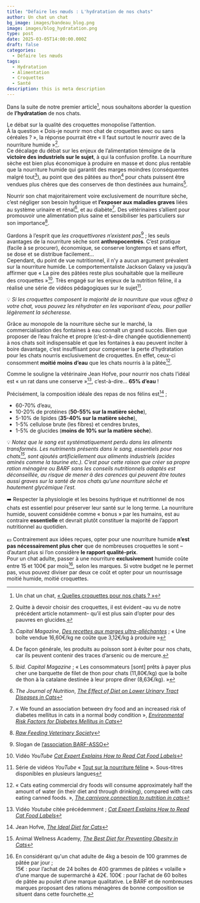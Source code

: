 ```yaml
---
title: "Défaire les nœuds : L'hydratation de nos chats"
author: Un chat un chat
bg_image: images/bandeau_blog.png
image: images/blog_hydratation.png
type: post
date: 2025-03-05T14:00:00.000Z
draft: false
categories:
  - Défaire les nœuds
tags:
  - Hydratation
  - Alimentation
  - Croquettes
  - Santé
description: this is meta description
---
```

Dans la suite de notre premier article[^1], nous souhaitons aborder la question de **l’hydratation** de nos chats.

Le débat sur la qualité des croquettes monopolise l’attention.\
À la question « Dois-je nourrir mon chat de croquettes avec ou sans céréales ? », la réponse pourrait être « Il faut surtout le nourrir avec de la nourriture humide »[^2].\
Ce décalage du débat sur les enjeux de l’alimentation témoigne de la **victoire des industriels sur le sujet**, à qui la confusion profite. La nourriture sèche est bien plus économique à produire en masse et donc plus rentable que la nourriture humide qui garantit des marges moindres (conséquentes malgré tout[^3]), au point que des pâtées au thon[^4] pour chats puissent être vendues plus chères que des conserves de thon destinées aux humains[^5].

Nourrir son chat majoritairement voire exclusivement de nourriture sèche, c’est négliger son besoin hydrique et **l’exposer aux maladies graves** liées au système urinaire et rénal[^6], et au diabète[^8]. Des vétérinaires s’allient pour promouvoir une alimentation plus saine et sensibiliser les particuliers sur son importance[^9].

Gardons à l’esprit que *les croquettivores n’existent pas*[^10] ; les seuls avantages de la nourriture sèche sont **anthropocentrés**. C’est pratique (facile à se procurer), économique, se conserve longtemps et sans effort, se dose et se distribue facilement…\
Cependant, du point de vue nutritionnel, il n’y a aucun argument prévalent sur la nourriture humide. Le comportementaliste Jackson Galaxy va jusqu’à affirmer que « La pire des pâtées reste plus souhaitable que la meilleure des croquettes »[^11]. Très engagé sur les enjeux de la nutrition féline, il a réalisé une série de vidéos pédagogiques sur le sujet[^12].

💡 *Si les croquettes composent la majorité de la nourriture que vous offrez à votre chat, vous pouvez les réhydrater en les vaporisant d’eau, pour pallier légèrement la sécheresse.*

Grâce au monopole de la nourriture sèche sur le marché, la commercialisation des fontaines à eau connaît un grand succès. Bien que proposer de l’eau fraîche et propre (c’est-à-dire changée quotidiennement) à nos chats soit indispensable et que les fontaines à eau peuvent inciter à boire davantage, c’est insuffisant pour compenser la perte d’hydratation pour les chats nourris exclusivement de croquettes. En effet, ceux-ci consomment **moitié moins d’eau** que les chats nourris à la pâtée[^13].

Comme le souligne la vétérinaire Jean Hofve, pour nourrir nos chats l’idéal est « un rat dans une conserve »[^14], c’est-à-dire… **65% d’eau** !

Précisément, la composition idéale des repas de nos félins est[^15] ;

* 60-70% d’eau,
* 10-20% de protéines (**50-55% sur la matière sèche**),
* 5-10% de lipides (**35-40% sur la matière sèche**),
* 1-5% cellulose brute (les fibres) et cendres brutes,
* 1-5% de glucides (**moins de 10% sur la matière sèche**).

💡 *Notez que le sang est systématiquement perdu dans les aliments transformés. Les nutriments présents dans le sang, essentiels pour nos chats[^16], sont ajoutés artificiellement aux aliments industriels (acides aminés comme la taurine etc.). C’est pour cette raison que créer sa propre ration ménagère ou BARF sans les conseils nutritionnels adaptés est déconseillée, au risque de mener à des carences qui peuvent être toutes aussi graves sur la santé de nos chats qu’une nourriture sèche et hautement glycémique l’est.*

➡️ Respecter la physiologie et les besoins hydrique et nutritionnel de nos chats est essentiel pour préserver leur santé sur le long terme. La nourriture humide, souvent considérée comme « bonus » par les humains, est au contraire **essentielle** et devrait plutôt constituer la majorité de l’apport nutritionnel au quotidien.\
<br/>💶 Contrairement aux idées reçues, opter pour une nourriture humide **n’est pas nécessairement plus cher** que de nombreuses croquettes le sont –d’autant plus si l’on considère **le rapport qualité-prix**. \
Pour un chat adulte, passer à une nourriture **exclusivement** humide coûte entre 15 et 100€ par mois[^17], selon les marques. Si votre budget ne le permet pas, vous pouvez diviser par deux ce coût et opter pour un nourrissage moitié humide, moitié croquettes.

[^1]: Un chat un chat, <a href="https://unchatunchat.fr/blog/defaire_les_noeuds_documentaire/" target="_blank">« Quelles croquettes pour nos chats ? »</a>

[^2]: Quitte à devoir choisir des croquettes, il est évident –au vu de notre précédent article notamment– qu’il est plus sain d’opter pour des pauvres en glucides.

[^3]: *Capital Magazine*, <a href="https://www.capital.fr/economie-politique/des-recettes-aux-marges-ultra-allechantes-696390" target="_blank">*Des recettes aux marges ultra-alléchantes*</a> ; « Une boîte vendue 16,60€/kg ne coûte que 3,12€/kg à produire » 

[^4]: De façon générale, les produits au poisson sont à éviter pour nos chats, car ils peuvent contenir des traces d’arsenic ou de mercure. 

[^5]: *Ibid. Capital Magazine* ; « Les consommateurs \[sont] prêts à payer plus cher une barquette de filet de thon pour chats (11,80€/kg) que la boîte de thon à la catalane destinée à leur propre dîner (8,63€/kg). » 

[^6]: *The Journal of Nutrition*, <a href="https://www.sciencedirect.com/science/article/pii/S0022316623023076" target="_blank">*The Effect of Diet on Lower Urinary Tract Diseases in Cats*</a> 

[^7]: *Journal of Veterinary Science and Animal Husbandry*, <a href="https://www.researchgate.net/publication/268277616_Feline_Lower_Urinary_Tract_Disease_Flutd_-_An_Emerging_Problem_of_Recent_Era" target="_blank">*Feline Lower Urinary Tract Disease – An Emerging Problem of Recent Era*</a> 

[^8]: « We found an association between dry food and an increased risk of diabetes mellitus in cats in a normal body condition », <a href="https://onlinelibrary.wiley.com/doi/10.1111/jvim.14618" target="_blank">*Environmental Risk Factors for Diabetes Mellitus in Cats*</a> 

[^9]: <a href="https://rfvs.info/" target="_blank">*Raw Feeding Veterinary Society*</a> 

[^10]: Slogan de <a href="https://barf-asso.fr/" target="_blank">l’association BARF-ASSO</a> 

[^11]: Vidéo *YouTube* <a href="https://www.youtube.com/watch?v=jLNiAxeNlXQ&list=PLAJvHNBwbBNvS6Bfc4Q62GhOsEqi69-7H&index=4" target="_blank">*Cat Expert Explains How to Read Cat Food Labels*</a> 

[^12]: Série de vidéos *YouTube* « <a href="https://www.youtube.com/watch?v=6cvxA1CMbMQ&list=PLAJvHNBwbBNvS6Bfc4Q62GhOsEqi69-7H" target="_blank">Tout sur la nourriture féline</a> ». Sous-titres disponibles en plusieurs langues 

[^13]: « Cats eating commercial dry foods will consume approximately half the amount of water (in their diet and through drinking), compared with cats eating canned foods. », <a href="https://avmajournals.avma.org/view/journals/javma/221/11/javma.2002.221.1559.xml" target="_blank">*The carnivore connection to nutrition in cats*</a> 

[^14]: Vidéo *Youtube* citée précédemment ; <a href="https://www.youtube.com/watch?v=jLNiAxeNlXQ&list=PLAJvHNBwbBNvS6Bfc4Q62GhOsEqi69-7H&index=4" target="_blank">*Cat Expert Explains How to Read Cat Food Labels*</a> 

[^15]: Jean Hofve, <a href="https://littlebigcat.com/the-ideal-diet-for-cats/" target="_blank">*The Ideal Diet for Cats*</a> 

[^16]: Animal Wellness Academy, <a href="https://animalwellnessacademy.org/the-best-diet-for-preventing-obesity-in-cats/" target="_blank">*The Best Diet for Preventing Obesity in Cats*</a> 

[^17]: En considérant qu'un chat adulte de 4kg a besoin de 100 grammes de pâtée par jour ; \
15€ : pour l’achat de 24 boîtes de 400 grammes de pâtées « volaille » d’une marque de supermarché à 42€. 100€ : pour l’achat de 60 boîtes de pâtée au poulet d’une marque qualitative. Le BARF et de nombreuses marques proposant des rations ménagères de bonne composition se situent dans cette fourchette.
